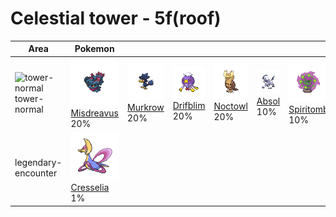 # Celestial tower - 5f(roof)

| Area                                                                    | Pokemon                                                                                            | &nbsp;                                                                                       | &nbsp;                                                                                         | &nbsp;                                                                                       | &nbsp;                                                                                   | &nbsp;                                                                                           |
| ----------------------------------------------------------------------- | -------------------------------------------------------------------------------------------------- | -------------------------------------------------------------------------------------------- | ---------------------------------------------------------------------------------------------- | -------------------------------------------------------------------------------------------- | ---------------------------------------------------------------------------------------- | ------------------------------------------------------------------------------------------------ |
| ![tower-normal](../../img/items/tower-normal.png)<br/>tower-normal<br/> | ![misdreavus](../../img/pokemon/200.png) <br/>[Misdreavus](/blaze-black-wiki/pokemon/200) <br/>20% | ![murkrow](../../img/pokemon/198.png) <br/>[Murkrow](/blaze-black-wiki/pokemon/198) <br/>20% | ![drifblim](../../img/pokemon/426.png) <br/>[Drifblim](/blaze-black-wiki/pokemon/426) <br/>20% | ![noctowl](../../img/pokemon/164.png) <br/>[Noctowl](/blaze-black-wiki/pokemon/164) <br/>20% | ![absol](../../img/pokemon/359.png) <br/>[Absol](/blaze-black-wiki/pokemon/359) <br/>10% | ![spiritomb](../../img/pokemon/442.png) <br/>[Spiritomb](/blaze-black-wiki/pokemon/442) <br/>10% |
| legendary-encounter <br/>                                               | ![cresselia](../../img/pokemon/488.png) <br/>[Cresselia](/blaze-black-wiki/pokemon/488) <br/>1%    |